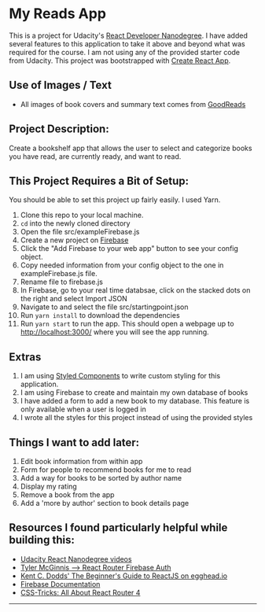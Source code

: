 # My Reads App
This is a project for Udacity's [React Developer Nanodegree](https://www.udacity.com/course/react-nanodegree--nd019). I have added several features to this application to take it above and beyond what was required for the course. I am not using any of the provided starter code from Udacity. This project was bootstrapped with [Create React App](https://github.com/facebookincubator/create-react-app).

## Use of Images / Text
* All images of book covers and summary text comes from [GoodReads](https://www.goodreads.com)

## Project Description:
Create a bookshelf app that allows the user to select and categorize books you have read, are currently ready, and want to read. 

## This Project Requires a Bit of Setup:
You should be able to set this project up fairly easily. I used Yarn.
1. Clone this repo to your local machine.
1. ```cd``` into the newly cloned directory
1. Open the file src/exampleFirebase.js
  1. Create a new project on [Firebase](https://console.firebase.google.com/)
  1. Click the "Add Firebase to your web app" button to see your config object.
  1. Copy needed information from your config object to the one in exampleFirebase.js file.
  1. Rename file to firebase.js
  1. In Firebase, go to your real time databsae, click on the stacked dots on the right and select Import JSON
  1. Navigate to and select the file src/startingpoint.json
1. Run ```yarn install``` to download the dependencies
1. Run ```yarn start``` to run the app. This should open a webpage up to [http://localhost:3000/](http://localhost:3000/) where you will see the app running.

## Extras
1. I am using [Styled Components](https://www.styled-components.com/) to write custom styling for this application.
1. I am using Firebase to create and maintain my own database of books
1. I have added a form to add a new book to my database. This feature is only available when a user is logged in
1. I wrote all the styles for this project instead of using the provided styles

## Things I want to add later:
1. Edit book information from within app
1. Form for people to recommend books for me to read
1. Add a way for books to be sorted by author name
1. Display my rating
1. Remove a book from the app
1. Add a 'more by author' section to book details page

## Resources I found particularly helpful while building this:
* [Udacity React Nanodegree videos](https://www.udacity.com/course/react-nanodegree--nd019)
* [Tyler McGinnis --> React Router Firebase Auth](https://github.com/tylermcginnis/react-router-firebase-auth)
* [Kent C. Dodds' The Beginner's Guide to ReactJS on egghead.io](https://egghead.io/courses/the-beginner-s-guide-to-reactjs)
* [Firebase Documentation](https://firebase.google.com/docs/)
* [CSS-Tricks: All About React Router 4](https://css-tricks.com/react-router-4/)

___________________



